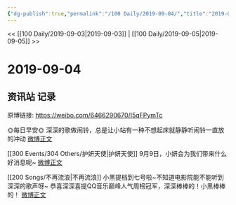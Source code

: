 ```yaml
---
{"dg-publish":true,"permalink":"/100 Daily/2019-09-04/","title":"2019-09-04","created":"2023-03-28T15:55:37.118+08:00","updated":"2023-03-28T15:56:17.732+08:00"}
---
```



<< [[100 Daily/2019-09-03\|2019-09-03]] | [[100 Daily/2019-09-05\|2019-09-05]] >>

# 2019-09-04

## 资讯站 记录

原博链接: https://weibo.com/6466290670/I5qFPymTc

🌞每日早安🌞
深深的歌做闹铃，总是让小站有一种不想起床就静静听闹铃一直放的冲动
[微博正文](https://m.weibo.cn/6466290670/4412736223979512)

[[300 Events/304 Others/护妍天使\|护妍天使]]
9月9日，小妍会为我们带来什么好消息呢~
[微博正文](https://m.weibo.cn/6466290670/4412749276963023)

[[200 Songs/不再流浪\|不再流浪]]
小黑提档到七号啦~不知道电影院能不能听到深深的歌声呀~
[](https://m.weibo.cn/6466290670/441281708152305)
恭喜深深喜提QQ音乐巅峰人气周榜冠军，深深棒棒的！小黑棒棒的！
[微博正文](https://m.weibo.cn/6466290670/4412855639655607)
